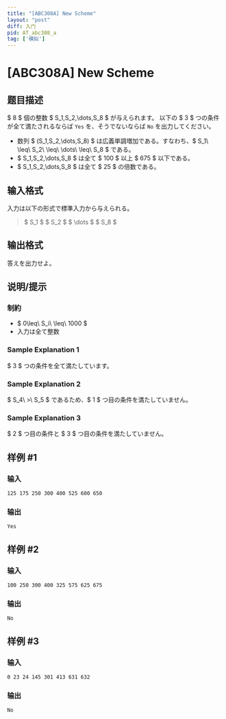 ```yaml
---
title: "[ABC308A] New Scheme"
layout: "post"
diff: 入门
pid: AT_abc308_a
tag: ['模拟']
---
```


# [ABC308A] New Scheme

## 题目描述

[problemUrl]: https://atcoder.jp/contests/abc308/tasks/abc308_a

$ 8 $ 個の整数 $ S_1,S_2,\dots,S_8 $ が与えられます。 以下の $ 3 $ つの条件が全て満たされるならば `Yes` を、そうでないならば `No` を出力してください。

- 数列 $ (S_1,S_2,\dots,S_8) $ は広義単調増加である。すなわち、$ S_1\ \leq\ S_2\ \leq\ \dots\ \leq\ S_8 $ である。
- $ S_1,S_2,\dots,S_8 $ は全て $ 100 $ 以上 $ 675 $ 以下である。
- $ S_1,S_2,\dots,S_8 $ は全て $ 25 $ の倍数である。

## 输入格式

入力は以下の形式で標準入力から与えられる。

> $ S_1 $ $ S_2 $ $ \dots $ $ S_8 $

## 输出格式

答えを出力せよ。

## 说明/提示

### 制約

- $ 0\leq\ S_i\ \leq\ 1000 $
- 入力は全て整数
 
### Sample Explanation 1

$ 3 $ つの条件を全て満たしています。

### Sample Explanation 2

$ S_4\ >\ S_5 $ であるため、$ 1 $ つ目の条件を満たしていません。

### Sample Explanation 3

$ 2 $ つ目の条件と $ 3 $ つ目の条件を満たしていません。

## 样例 #1

### 输入

```
125 175 250 300 400 525 600 650
```

### 输出

```
Yes
```

## 样例 #2

### 输入

```
100 250 300 400 325 575 625 675
```

### 输出

```
No
```

## 样例 #3

### 输入

```
0 23 24 145 301 413 631 632
```

### 输出

```
No
```

